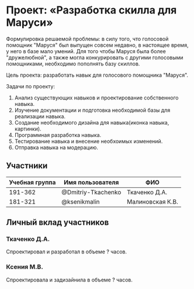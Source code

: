 # Проект: «Разработка скилла для Маруси»
Формулировка решаемой проблемы: в силу того, что голосовой помощник "Маруся" был выпущен совсем недавно, в настоящее время, у него в базе мало умений. Для того чтобы Маруся была более "дружелюбной", а также могла конкурировать с другими голосовыми помощниками, необходимо пополнять базу скиллов.

Цель проекта: разработать навык для голосового помощника "Маруся".

Задачи по проекту:
1. Анализ существующих навыков и проектирование собственного навыка.
2. Изучение документации и подготовка необходимой базы для реализации навыка.
3. Создание необходимого дизайна для навыка(иконка навыка, картинки).
4. Программная разработка навыка.
5. Тестирование навыка и внесение необхоимых изменений.
6. Отправка навыка на модерацию.

## Участники
| Учебная группа | Имя пользователя | ФИО |
| -------------- | ---------------- | --- |
| 191-362 | @Dmitriy-Tkachenko | Ткаченко Д.А. |
| 181-321 | @ksenikmalin | Малиновская К.В. |

## Личный вклад участников
### Ткаченко Д.А.
Спроектировал и разработал в объеме ? часов.
### Ксения М.В.
Спроектировала и задизайнила в объеме ? часов.